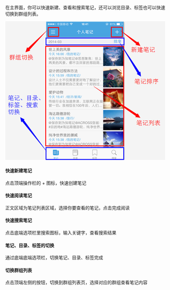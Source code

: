 在主界面，你可以快速新建、查看和搜索笔记，还可以浏览目录、标签也可以快速切换到群组列表。


![I56](img\I56.png)

#### 快速新建笔记

点击顶端操作栏的 + 图标，快速创建笔记


#### 快速阅读笔记

正文区域为笔记列表区域，选择你要查看的笔记，点击完成阅读


#### 快速搜索笔记

点击底端选项栏里搜索图标，输入关键字，查看搜索结果


#### 笔记、目录、标签的切换

通过底端底端选项栏，切换笔记、目录、标签完成


#### 切换群组列表

点击顶端左侧的按钮，切换到群组列表页，选择对应的群组查看笔记内容
